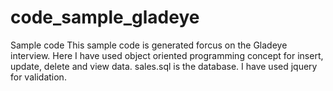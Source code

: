 # code_sample_gladeye
Sample code
This sample code is generated forcus on the Gladeye interview.
Here I have used object oriented programming concept for insert, update,  delete and view data.
sales.sql is the database.
I have used jquery for validation.
